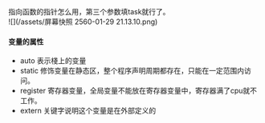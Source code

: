 指向函数的指针怎么用，第三个参数填task就行了。  
![](/assets/屏幕快照 2560-01-29 21.13.10.png)

#### **变量的属性**

* auto 表示棧上的变量
* static 修饰变量在静态区，整个程序声明周期都存在，只能在一定范围内访问。
* register 寄存器变量，全局变量不能放在寄存器变量中，寄存器满了cpu就不工作。
* extern 关键字说明这个变量是在外部定义的



